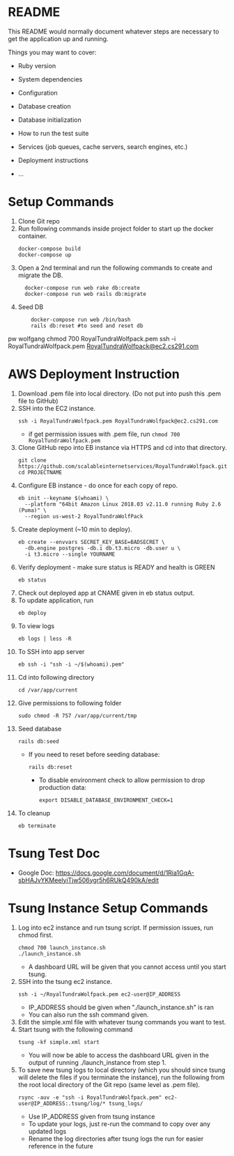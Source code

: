# README

This README would normally document whatever steps are necessary to get the
application up and running.

Things you may want to cover:

* Ruby version

* System dependencies

* Configuration

* Database creation

* Database initialization

* How to run the test suite

* Services (job queues, cache servers, search engines, etc.)

* Deployment instructions

* ...

# Setup Commands
1. Clone Git repo
2. Run following commands inside project folder to start up the docker container.
	```
	docker-compose build
	docker-compose up
	```
3. Open a 2nd terminal and run the following commands to create and migrate the DB.
	```
	  docker-compose run web rake db:create
	  docker-compose run web rails db:migrate
	```
4. Seed DB
	```
		docker-compose run web /bin/bash
		rails db:reset #to seed and reset db
	```

pw wolfgang
chmod 700 RoyalTundraWolfpack.pem
ssh -i RoyalTundraWolfpack.pem RoyalTundraWolfpack@ec2.cs291.com


# AWS Deployment Instruction
1. Download .pem file into local directory. (Do not put into push this .pem file to GitHub)
2. SSH into the EC2 instance.
	```
	ssh -i RoyalTundraWolfpack.pem RoyalTundraWolfpack@ec2.cs291.com
	```
	- if get permission issues with .pem file, run ```chmod 700 RoyalTundraWolfpack.pem```
3. Clone GitHub repo into EB instance via HTTPS and cd into that directory.
	```
	git clone https://github.com/scalableinternetservices/RoyalTundraWolfpack.git
	cd PROJECTNAME
	``` 
4. Configure EB instance - do once for each copy of repo.
	```
	eb init --keyname $(whoami) \
	  --platform "64bit Amazon Linux 2018.03 v2.11.0 running Ruby 2.6 (Puma)" \
	  --region us-west-2 RoyalTundraWolfPack
	```
5. Create deployment (~10 min to deploy).
	```
	eb create --envvars SECRET_KEY_BASE=BADSECRET \
	  -db.engine postgres -db.i db.t3.micro -db.user u \
	  -i t3.micro --single YOURNAME
	```
6. Verify deployment - make sure status is READY and health is GREEN
	```
	eb status
	```
7. Check out deployed app at CNAME given in eb status output.
8. To update application, run
	```
	eb deploy
	```
9. To view logs
	```
	eb logs | less -R
	```
10. To SSH into app server
	```
	eb ssh -i "ssh -i ~/$(whoami).pem"
	```
11. Cd into following directory
	```
	cd /var/app/current
	```
12. Give permissions to following folder
	```
	sudo chmod -R 757 /var/app/current/tmp
	```
13. Seed database
	```
	rails db:seed
	```
	- If you need to reset before seeding database:
		```
		rails db:reset
		```
		- To disable environment check to allow permission to drop production data:
			```
			export DISABLE_DATABASE_ENVIRONMENT_CHECK=1
			```
11. To cleanup
	```
	eb terminate
	```

# Tsung Test Doc
- Google Doc: https://docs.google.com/document/d/1Ria1GqA-sbHAJvYKMeelyiTjw506ygr5h6RUkQ490kA/edit

# Tsung Instance Setup Commands

1. Log into ec2 instance and run tsung script. If permission issues, run chmod first.
	```
	chmod 700 launch_instance.sh
	./launch_instance.sh
	```
	- A dashboard URL will be given that you cannot access until you start tsung.
2. SSH into the tsung ec2 instance.
	```
	ssh -i ~/RoyalTundraWolfpack.pem ec2-user@IP_ADDRESS 
	```
	- IP_ADDRESS should be given when "./launch_instance.sh" is ran
	- You can also run the ssh command given.
3. Edit the simple.xml file with whatever tsung commands you want to test.
4. Start tsung with the following command
	```
	tsung -kf simple.xml start
	```
	- You will now be able to access the dashboard URL given in the output of running ./launch_instance from step 1.
5. To save new tsung logs to local directory (which you should since tsung will delete the files if you terminate the instance), run the following from the root local directory of the Git repo (same level as .pem file).
	```
	rsync -auv -e "ssh -i RoyalTundraWolfpack.pem" ec2-user@IP_ADDRESS:.tsung/log/* tsung_logs/
	```
	- Use IP_ADDRESS given from tsung instance
	- To update your logs, just re-run the command to copy over any updated logs
	- Rename the log directories after tsung logs the run for easier reference in the future
